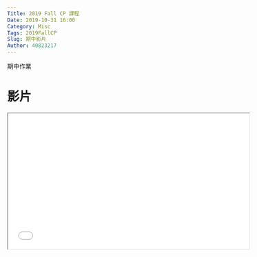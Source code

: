 ```yaml
---
Title: 2019 Fall CP 課程
Date: 2019-10-31 16:00
Category: Misc
Tags: 2019FallCP
Slug: 期中影片
Author: 40823217
---
```


 期中作業
 
<h1><span style="vertical-align: inherit;"><span style="vertical-align: inherit;">影片</span></span></h1>
<p><iframe width="560" height="314" allowfullscreen="allowfullscreen" src="//www.youtube.com/embed/BDRxVBO5dPA"></iframe></p>